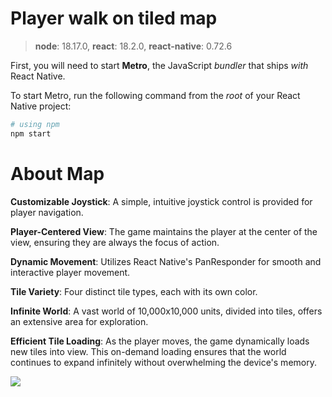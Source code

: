 
# Player walk on tiled map

>**node**: 18.17.0,
>   **react**: 18.2.0,
**react-native**: 0.72.6



First, you will need to start **Metro**, the JavaScript _bundler_ that ships _with_ React Native.

To start Metro, run the following command from the _root_ of your React Native project:

```bash
# using npm
npm start
```


# About Map

**Customizable Joystick**: A simple, intuitive joystick control is provided for player navigation.

**Player-Centered View**: The game maintains the player at the center of the view, ensuring they are always the focus of action.

**Dynamic Movement**: Utilizes React Native's PanResponder for smooth and interactive player movement.

**Tile Variety**: Four distinct tile types, each with its own color.

**Infinite World**: A vast world of 10,000x10,000 units, divided into tiles, offers an extensive area for exploration.

**Efficient Tile Loading**: As the player moves, the game dynamically loads new tiles into view. This on-demand loading ensures that the world continues to expand infinitely without overwhelming the device's memory.

![](video.gif)
